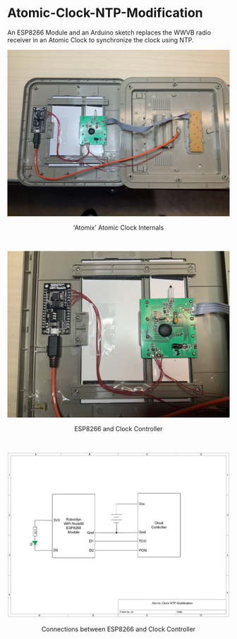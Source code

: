# Atomic-Clock-NTP-Modification
An ESP8266 Module and an Arduino sketch replaces the WWVB radio receiver in an Atomic Clock to synchronize the clock using NTP.
<p align="center"><img src="/images/Atomic Clock 1.JPG"/>
<p align="center">'Atomix' Atomic Clock Internals</p><br>
<p align="center"><img src="/images/Atomic Clock 2.JPG"/>
<p align="center">ESP8266 and Clock Controller</p><br>
<p align="center"><img src="/images/Atomic Clock NTP Modification.PNG"/>
<p align="center">Connections between ESP8266 and Clock Controller</p><br>
